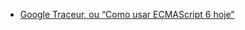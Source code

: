 - [Google Traceur, ou “Como usar ECMAScript 6 hoje”](http://loopinfinito.com.br/2014/01/28/google-traceur-ecmascript-6/)
